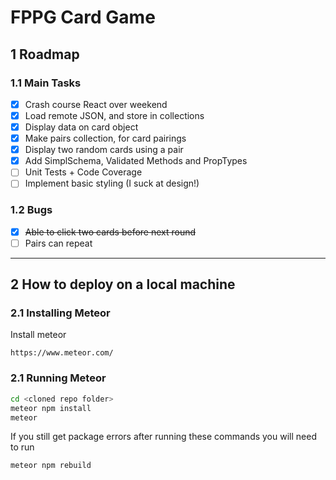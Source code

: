 # FPPG Card Game
## 1 Roadmap

### 1.1 Main Tasks
- [x] Crash course React over weekend
- [x] Load remote JSON, and store in collections
- [x] Display data on card object
- [x] Make pairs collection, for card pairings
- [x] Display two random cards using a pair
- [x] Add SimplSchema, Validated Methods and PropTypes
- [ ] Unit Tests + Code Coverage
- [ ] Implement basic styling (I suck at design!)

### 1.2 Bugs
- [x] ~~Able to click two cards before next round~~
- [ ] Pairs can repeat
---
## 2 How to deploy on a local machine

### 2.1 Installing Meteor
Install meteor
```
https://www.meteor.com/
```

### 2.1 Running Meteor
```BASH
cd <cloned repo folder>
meteor npm install
meteor
```
If you still get package errors after running these commands you will need to run
```BASH
meteor npm rebuild
```